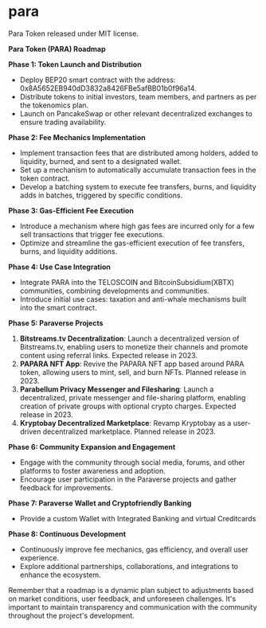 # para
Para Token released under MIT license. 

**Para Token (PARA) Roadmap**

**Phase 1: Token Launch and Distribution**
- Deploy BEP20 smart contract with the address: 0x8A5652EB940dD3832a8426FBe5afBB01b0f96a14.
- Distribute tokens to initial investors, team members, and partners as per the tokenomics plan.
- Launch on PancakeSwap or other relevant decentralized exchanges to ensure trading availability.

**Phase 2: Fee Mechanics Implementation**
- Implement transaction fees that are distributed among holders, added to liquidity, burned, and sent to a designated wallet.
- Set up a mechanism to automatically accumulate transaction fees in the token contract.
- Develop a batching system to execute fee transfers, burns, and liquidity adds in batches, triggered by specific conditions.

**Phase 3: Gas-Efficient Fee Execution**
- Introduce a mechanism where high gas fees are incurred only for a few sell transactions that trigger fee executions.
- Optimize and streamline the gas-efficient execution of fee transfers, burns, and liquidity additions.

**Phase 4: Use Case Integration**
- Integrate PARA into the TELOSCOIN and BitcoinSubsidium(XBTX) communities, combining developments and communities.
- Introduce initial use cases: taxation and anti-whale mechanisms built into the smart contract.

**Phase 5: Paraverse Projects**
1. **Bitstreams.tv Decentralization**: Launch a decentralized version of Bitstreams.tv, enabling users to monetize their channels and promote content using referral links. Expected release in 2023.
2. **PAPARA NFT App**: Revive the PAPARA NFT app based around PARA token, allowing users to mint, sell, and burn NFTs. Planned release in 2023.
3. **Parabellum Privacy Messenger and Filesharing**: Launch a decentralized, private messenger and file-sharing platform, enabling creation of private groups with optional crypto charges. Expected release in 2023.
4. **Kryptobay Decentralized Marketplace**: Revamp Kryptobay as a user-driven decentralized marketplace. Planned release in 2023.

**Phase 6: Community Expansion and Engagement**
- Engage with the community through social media, forums, and other platforms to foster awareness and adoption.
- Encourage user participation in the Paraverse projects and gather feedback for improvements.

**Phase 7: Paraverse Wallet and Cryptofriendly Banking**
- Provide a custom Wallet with Integrated Banking and virtual Creditcards 
  
**Phase 8: Continuous Development**
- Continuously improve fee mechanics, gas efficiency, and overall user experience.
- Explore additional partnerships, collaborations, and integrations to enhance the ecosystem.

Remember that a roadmap is a dynamic plan subject to adjustments based on market conditions, user feedback, and unforeseen challenges. It's important to maintain transparency and communication with the community throughout the project's development.
